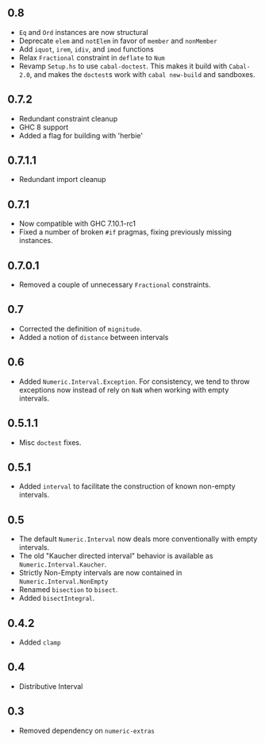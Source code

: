 0.8
---
* `Eq` and `Ord` instances are now structural
* Deprecate `elem` and `notElem` in favor of `member` and `nonMember`
* Add `iquot`, `irem`, `idiv`, and `imod` functions
* Relax `Fractional` constraint in `deflate` to `Num`
* Revamp `Setup.hs` to use `cabal-doctest`. This makes it build
  with `Cabal-2.0`, and makes the `doctest`s work with `cabal new-build` and
  sandboxes.

0.7.2
-----
* Redundant constraint cleanup
* GHC 8 support
* Added a flag for building with 'herbie'

0.7.1.1
-------
* Redundant import cleanup

0.7.1
-----
* Now compatible with GHC 7.10.1-rc1
* Fixed a number of broken `#if` pragmas, fixing previously missing instances.

0.7.0.1
-------
* Removed a couple of unnecessary `Fractional` constraints.

0.7
---
* Corrected the definition of `mignitude`.
* Added a notion of `distance` between intervals

0.6
---
* Added `Numeric.Interval.Exception`. For consistency, we tend to throw exceptions now instead of rely on `NaN` when working with empty intervals.

0.5.1.1
-------
* Misc `doctest` fixes.

0.5.1
-----
* Added `interval` to facilitate the construction of known non-empty intervals.

0.5
---
* The default `Numeric.Interval` now deals more conventionally with empty intervals.
* The old "Kaucher directed interval" behavior is available as `Numeric.Interval.Kaucher`.
* Strictly Non-Empty intervals are now contained in `Numeric.Interval.NonEmpty`
* Renamed `bisection` to `bisect`.
* Added `bisectIntegral`.

0.4.2
-----
* Added `clamp`

0.4
---
* Distributive Interval

0.3
---
* Removed dependency on `numeric-extras`

